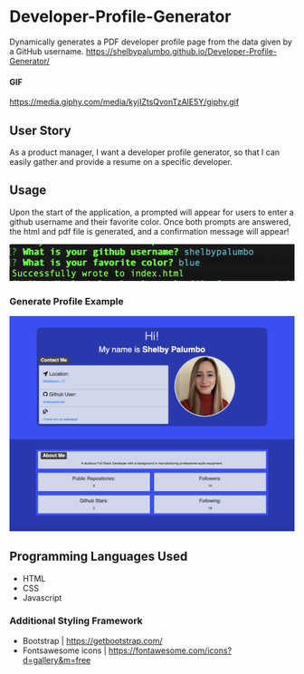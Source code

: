 # Developer-Profile-Generator
Dynamically generates a PDF developer profile page from the data given by a GitHub username.
https://shelbypalumbo.github.io/Developer-Profile-Generator/

#### GIF 
https://media.giphy.com/media/kyjIZtsQvonTzAlE5Y/giphy.gif

## User Story
As a product manager, I want a developer profile generator, so that I can easily gather and provide a resume on a specific developer.

## Usage
Upon the start of the application, a prompted will appear for users to enter a github username and their favorite color. Once both prompts are answered, the html and pdf file is generated, and a confirmation message will appear!

![Prompt Message](prompt.png)

### Generate Profile Example
![Dev Profile](profileImg.png)

## Programming Languages Used
* HTML
* CSS
* Javascript

### Additional Styling Framework 
* Bootstrap | https://getbootstrap.com/
* Fontsawesome icons | https://fontawesome.com/icons?d=gallery&m=free